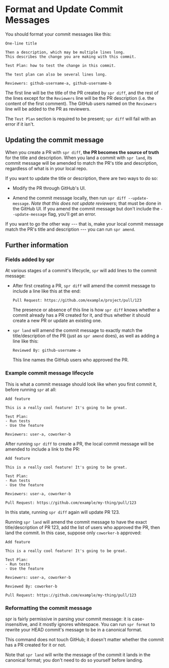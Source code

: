 # Format and Update Commit Messages

You should format your commit messages like this:

```
One-line title

Then a description, which may be multiple lines long.
This describes the change you are making with this commit.

Test Plan: how to test the change in this commit.

The test plan can also be several lines long.

Reviewers: github-username-a, github-username-b
```

The first line will be the title of the PR created by `spr diff`, and the rest of the lines except for the `Reviewers` line will be the PR description (i.e. the content of the first comment). The GitHub users named on the `Reviewers` line will be added to the PR as reviewers.

The `Test Plan` section is required to be present; `spr diff` will fail with an error if it isn't.

## Updating the commit message

When you create a PR with `spr diff`, **the PR becomes the source of truth** for the title and description. When you land a commit with `spr land`, its commit message will be amended to match the PR's title and description, regardless of what is in your local repo.

If you want to update the title or description, there are two ways to do so:

- Modify the PR through GitHub's UI.

- Amend the commit message locally, then run `spr diff --update-message`. _Note that this does not update reviewers_; that must be done in the GitHub UI. If you amend the commit message but don't include the `--update-message` flag, you'll get an error.

If you want to go the other way --- that is, make your local commit message match the PR's title and description --- you can run `spr amend`.

## Further information

### Fields added by spr

At various stages of a commit's lifecycle, `spr` will add lines to the commit message:

- After first creating a PR, `spr diff` will amend the commit message to include a line like this at the end:

  ```
  Pull Request: https://github.com/example/project/pull/123
  ```

  The presence or absence of this line is how `spr diff` knows whether a commit already has a PR created for it, and thus whether it should create a new PR or update an existing one.

- `spr land` will amend the commit message to exactly match the title/description of the PR (just as `spr amend` does), as well as adding a line like this:
  ```
  Reviewed By: github-username-a
  ```
  This line names the GitHub users who approved the PR.

### Example commit message lifecycle

This is what a commit message should look like when you first commit it, before running `spr` at all:

```
Add feature

This is a really cool feature! It's going to be great.

Test Plan:
- Run tests
- Use the feature

Reviewers: user-a, coworker-b
```

After running `spr diff` to create a PR, the local commit message will be amended to include a link to the PR:

```
Add feature

This is a really cool feature! It's going to be great.

Test Plan:
- Run tests
- Use the feature

Reviewers: user-a, coworker-b

Pull Request: https://github.com/example/my-thing/pull/123
```

In this state, running `spr diff` again will update PR 123.

Running `spr land` will amend the commit message to have the exact title/description of PR 123, add the list of users who approved the PR, then land the commit. In this case, suppose only `coworker-b` approved:

```
Add feature

This is a really cool feature! It's going to be great.

Test Plan:
- Run tests
- Use the feature

Reviewers: user-a, coworker-b

Reviewed By: coworker-b

Pull Request: https://github.com/example/my-thing/pull/123
```

### Reformatting the commit message

spr is fairly permissive in parsing your commit message: it is case-insensitive, and it mostly ignores whitespace. You can run `spr format` to rewrite your HEAD commit's message to be in a canonical format.

This command does not touch GitHub; it doesn't matter whether the commit has a PR created for it or not.

Note that `spr land` will write the message of the commit it lands in the canonical format; you don't need to do so yourself before landing.
